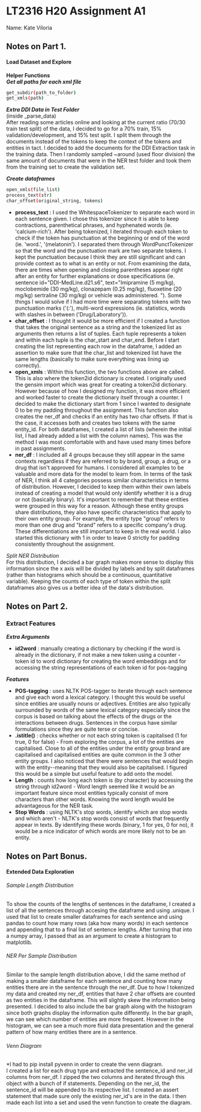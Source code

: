 # LT2316 H20 Assignment A1

Name: Kate Viloria  

## Notes on Part 1.
#### Load Dataset and Explore  

__Helper Functions__  
**_Get all paths for each xml file_**  
```bash
get_subdir(path_to_folder)
get_xmls(path)  

```  
**_Extra DDI Data in Test Folder_**    
(inside _parse_data)  
After reading some articles online and looking at the current ratio (70/30 train test split) of the data, I decided to go for a 70% train, 15% validation/development, and 15% test split. I split them through the documents instead of the tokens to keep the context of the tokens and entities in tact. I decided to add the documents for the DDI Extraction task in the training data. Then I randomly sampled ~around (used floor division) the same amount of documents that were in the NER test folder and took them from the training set to create the validation set. 

**_Create dataframes_**  
```bash
open_xmls(file_list)
process_text(str)
char_offset(original_string, tokens)
```  
- **process_text** : I used the WhitespaceTokenizer to separate each word in each sentence given. I chose this tokenizer since it is able to keep contractions, parenthetical phrases, and hyphenated words (ie. 'calcium-rich'). After being tokenized, I iterated through each token to check if the token has punctuation at the beginning or end of the word (ie. 'word.', '(melatonin'). I separated them through WordPunctTokenizer so that the word and the punctuation mark are two separate tokens. I kept the punctuation because I think they are still significant and can provide context as to what is an entity or not. From examining the data, there are times when opening and closing parentheses appear right after an entity for further explanations or dose specifications (ie. sentence id="DDI-MedLine.d21.s6", text="Imipramine (5 mg/kg), moclobemide (30 mg/kg), clonazepam (0.25 mg/kg), fluoxetine (20 mg/kg) sertraline (30 mg/kg) or vehicle was administered. "). Some things I would solve if I had more time were separating tokens with two punctuation marks ('(:'), multi-word expressions (ie. statistics, words with slashes in between ('Drug/Laboratory')).  
- **char_offset** : I thought it would be more efficient if I created a function that takes the original sentence as a string and the tokenized list as arguments then returns a list of tuples. Each tuple represents a token and within each tuple is the char_start and char_end. Before I start creating the list representing each row in the dataframe, I added an assertion to make sure that the char_list and tokenized list have the same lengths (basically to make sure everything was lining up correctly).  
- **open_xmls** : Within this function, the two functions above are called. This is also where the token2id dictionary is created. I originally used the gensim import which was great for creating a token2id dictionary. However because of how I designed my function, it was more efficient and worked faster to create the dictionary itself through a counter. I decided to make the dictionary start from 1 since I wanted to designate 0 to be my padding throughout the assignment. This function also creates the ner_df and checks if an entity has two char offsets. If that is the case, it accesses both and creates two tokens with the same entity_id. For both dataframes, I created a list of lists (wherein the initial list, I had already added a list with the column names). This was the method I was most comfortable with and have used many times before in past assignments.  
- **ner_df** : I included all 4 groups because they still appear in the same contexts regardless if they are referred to by brand, group, a drug, or a drug that isn't approved for humans. I considered all examples to be valuable and more data for the model to learn from. In terms of the task of NER, I think all 4 categories possess similar characteristics in terms of distribution. However, I decided to keep them within their own labels instead of creating a model that would only identify whether it is a drug or not (basically binary). It's important to remember that these entities were grouped in this way for a reason. Although these entity groups share distributions, they also have specific characteristics that apply to their own entity group. For example, the entity type "group" refers to more than one drug and "brand" refers to a specific company's drug. These differentiations are still important to keep in the real world.  I also started this dictionary with 1 in order to leave 0 strictly for padding consistently throughout the assignment.  

_Split NER Distribution_  
For this distribution, I decided a bar graph makes more sense to display this information since the x axis will be divided by labels and by split dataframes (rather than histograms which should be a continuous, quantitative variable). Keeping the counts of each type of token within the split dataframes also gives us a better idea of the data's distribution.  

## Notes on Part 2.  
### Extract Features   
**_Extra Arguments_**   
- **id2word** : manually creating a dictionary by checking if the word is already in the dictionary, if not make a new token using a counter - token id to word dictionary for creating the word embeddings and for accessing the string representations of each token id for pos-tagging  

**_Features_**  
- **POS-tagging** : uses NLTK POS-tagger to iterate through each sentence and give each word a lexical category. I thought this would be useful since entities are usually nouns or adjectives. Entities are also typically surrounded by words of the same lexical category especially since the corpus is based on talking about the effects of the drugs or the interactions between drugs. Sentences in the corpus have similar formulations since they are quite terse or concise. 
- **.istitle()** : checks whether or not each string token is capitalised (1 for true, 0 for false) - From exploring the corpus, a lot of the entities are capitalised. Close to all of the entities under the entity group brand are capitalised and capitalised entities are quite common in the 3 other entity groups. I also noticed that there were sentences that would begin with the entity--meaning that they would also be capitalised. I figured this would be a simple but useful feature to add onto the model. 
- **Length** : counts how long each token is (by character) by accessing the string through id2word - Word length seemed like it would be an important feature since most entities typically consist of more characters than other words. Knowing the word length would be advantageous for the NER task.  
- **Stop Words** : using NLTK's stop words, identify which are stop words and which aren't - NLTK's stop words consist of words that frequently appear in texts. By identifying these words (binary, 1 for yes, 0 for no), it would be a nice indicator of which words are more likely not to be an entity.  

## Notes on Part Bonus.  
#### Extended Data Exploration  
###### Sample Length Distribution  
To show the counts of the lengths of sentences in the dataframe, I created a list of all the sentences through accesing the dataframe and using .unique. I used that list to create smaller dataframes for each sentence and using pandas to count how many rows (aka how many words) in each sentence and appending that to a final list of sentence lengths. After turning that into a numpy array, I passed that as an argument to create a histogram to matplotlib.  
###### NER Per Sample Distribution  
Similar to the sample length distribution above, I did the same method of making a smaller dataframe for each sentence and counting how many entities there are in the sentence through the ner_df. Due to how I tokenized my data and created my ner_df, entities that have 2 char offsets are counted as two entities in the dataframe. This will slightly skew the information being presented. I decided to also include the bar graph along with the histogram since both graphs display the information quite differently. In the bar graph, we can see which number of entities are more frequent. However in the histogram, we can see a much more fluid data presentation and the general pattern of how many entities there are in a sentence.
###### Venn Diagram  
*I had to pip install pyvenn in order to create the venn diagram.   
I created a list for each drug type and extracted the sentence_id and ner_id columns from ner_df. I zipped the two columns and iterated through this object with a bunch of if statements. Depending on the ner_id, the sentence_id will be appended to its respective list. I created an assert statement that made sure only the existing ner_id's are in the data. I then made each list into a set and used the venn function to create the diagram.  
